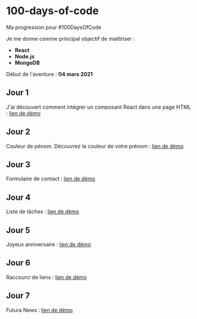 # 100-days-of-code
Ma progression pour #100DaysOfCode

Je me donne comme principal objectif de maittriser :
  - **React**
  - **Node.js**
  - **MongoDB**

Début de l'aventure : **04 mars 2021**

## Jour 1
J'ai découvert comment intégrer un composant React dans une page HTML :
[lien de démo](https://mendoc.github.io/100-days-of-code/jour-1)

## Jour 2
Couleur de pénom. Découvrez la couleur de votre prénom :
[lien de démo](https://mendoc.github.io/100-days-of-code/jour-2)

## Jour 3
Formulaire de contact :
[lien de démo](https://mendoc.github.io/100-days-of-code/jour-3)

## Jour 4
Liste de tâches :
[lien de démo](https://mendoc.github.io/100-days-of-code/jour-4)

## Jour 5
Joyeux anniversaire :
[lien de démo](https://mendoc.github.io/100-days-of-code/jour-5)

## Jour 6
Raccourci de liens :
[lien de démo](https://mendoc.github.io/100-days-of-code/jour-6)

## Jour 7
Futura News :
[lien de démo](https://mendoc.github.io/100-days-of-code/jour-7)